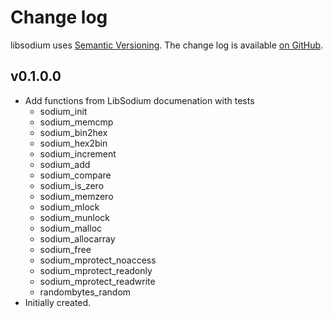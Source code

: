 Change log
==========

libsodium uses [Semantic Versioning][1].
The change log is available [on GitHub][2].

[1]: http://semver.org/spec/v2.0.0.html
[2]: https://github.com/dmp1ce/haskell-libsodium/releases

## v0.1.0.0

* Add functions from LibSodium documenation with tests
  * sodium_init
  * sodium_memcmp
  * sodium_bin2hex
  * sodium_hex2bin
  * sodium_increment
  * sodium_add
  * sodium_compare
  * sodium_is_zero
  * sodium_memzero
  * sodium_mlock
  * sodium_munlock
  * sodium_malloc
  * sodium_allocarray
  * sodium_free
  * sodium_mprotect_noaccess
  * sodium_mprotect_readonly
  * sodium_mprotect_readwrite
  * randombytes_random
* Initially created.

